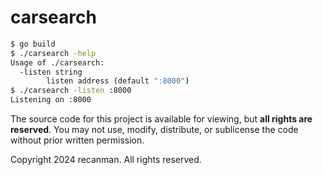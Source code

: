 # carsearch

```bash
$ go build
$ ./carsearch -help
Usage of ./carsearch:
  -listen string
        listen address (default ":8000")
$ ./carsearch -listen :8000
Listening on :8000
```

The source code for this project is available for viewing, but **all rights are reserved**. You may not use, modify, distribute, or sublicense the code without prior written permission.

Copyright 2024 recanman. All rights reserved.